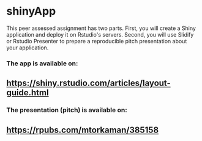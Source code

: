 # shinyApp

This peer assessed assignment has two parts. First, you will create a Shiny application and deploy it on Rstudio's servers. Second, you will use Slidify or Rstudio Presenter to prepare a reproducible pitch presentation about your application.

### The app is available on:
## https://shiny.rstudio.com/articles/layout-guide.html

### The presentation (pitch) is available on:
## https://rpubs.com/mtorkaman/385158
